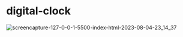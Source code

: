 # digital-clock

![screencapture-127-0-0-1-5500-index-html-2023-08-04-23_14_37](https://github.com/Krisheditz03/digital-clock/assets/135522095/0682ae13-55ff-45f5-ae4c-0cf9c7fb516d)
